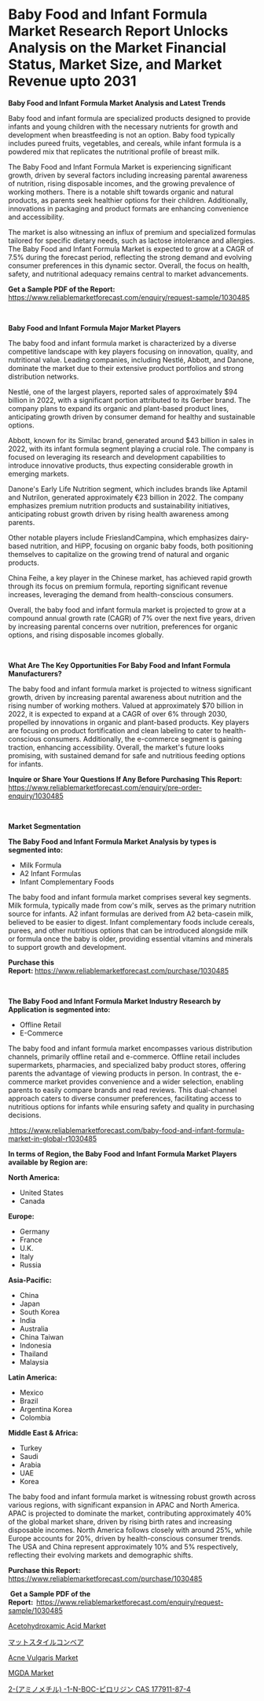 <p><h1>Baby Food and Infant Formula Market Research Report Unlocks Analysis on the Market Financial Status, Market Size, and Market Revenue upto 2031</h1></p><p><strong>Baby Food and Infant Formula Market Analysis and Latest Trends</strong></p>
<p><p>Baby food and infant formula are specialized products designed to provide infants and young children with the necessary nutrients for growth and development when breastfeeding is not an option. Baby food typically includes pureed fruits, vegetables, and cereals, while infant formula is a powdered mix that replicates the nutritional profile of breast milk.</p><p>The Baby Food and Infant Formula Market is experiencing significant growth, driven by several factors including increasing parental awareness of nutrition, rising disposable incomes, and the growing prevalence of working mothers. There is a notable shift towards organic and natural products, as parents seek healthier options for their children. Additionally, innovations in packaging and product formats are enhancing convenience and accessibility.</p><p>The market is also witnessing an influx of premium and specialized formulas tailored for specific dietary needs, such as lactose intolerance and allergies. The Baby Food and Infant Formula Market is expected to grow at a CAGR of 7.5% during the forecast period, reflecting the strong demand and evolving consumer preferences in this dynamic sector. Overall, the focus on health, safety, and nutritional adequacy remains central to market advancements.</p></p>
<p><strong>Get a Sample PDF of the Report:&nbsp;</strong> <a href="https://www.reliablemarketforecast.com/enquiry/request-sample/1030485">https://www.reliablemarketforecast.com/enquiry/request-sample/1030485</a></p>
<p>&nbsp;</p>
<p><strong>Baby Food and Infant Formula Major Market Players</strong></p>
<p><p>The baby food and infant formula market is characterized by a diverse competitive landscape with key players focusing on innovation, quality, and nutritional value. Leading companies, including Nestlé, Abbott, and Danone, dominate the market due to their extensive product portfolios and strong distribution networks.</p><p>Nestlé, one of the largest players, reported sales of approximately $94 billion in 2022, with a significant portion attributed to its Gerber brand. The company plans to expand its organic and plant-based product lines, anticipating growth driven by consumer demand for healthy and sustainable options.</p><p>Abbott, known for its Similac brand, generated around $43 billion in sales in 2022, with its infant formula segment playing a crucial role. The company is focused on leveraging its research and development capabilities to introduce innovative products, thus expecting considerable growth in emerging markets.</p><p>Danone's Early Life Nutrition segment, which includes brands like Aptamil and Nutrilon, generated approximately €23 billion in 2022. The company emphasizes premium nutrition products and sustainability initiatives, anticipating robust growth driven by rising health awareness among parents.</p><p>Other notable players include FrieslandCampina, which emphasizes dairy-based nutrition, and HiPP, focusing on organic baby foods, both positioning themselves to capitalize on the growing trend of natural and organic products.</p><p>China Feihe, a key player in the Chinese market, has achieved rapid growth through its focus on premium formula, reporting significant revenue increases, leveraging the demand from health-conscious consumers.</p><p>Overall, the baby food and infant formula market is projected to grow at a compound annual growth rate (CAGR) of 7% over the next five years, driven by increasing parental concerns over nutrition, preferences for organic options, and rising disposable incomes globally.</p></p>
<p>&nbsp;</p>
<p><strong>What Are The Key Opportunities For Baby Food and Infant Formula Manufacturers?</strong></p>
<p><p>The baby food and infant formula market is projected to witness significant growth, driven by increasing parental awareness about nutrition and the rising number of working mothers. Valued at approximately $70 billion in 2022, it is expected to expand at a CAGR of over 6% through 2030, propelled by innovations in organic and plant-based products. Key players are focusing on product fortification and clean labeling to cater to health-conscious consumers. Additionally, the e-commerce segment is gaining traction, enhancing accessibility. Overall, the market's future looks promising, with sustained demand for safe and nutritious feeding options for infants.</p></p>
<p><strong>Inquire or Share Your Questions If Any Before Purchasing This Report:</strong> <a href="https://www.reliablemarketforecast.com/enquiry/pre-order-enquiry/1030485">https://www.reliablemarketforecast.com/enquiry/pre-order-enquiry/1030485</a></p>
<p>&nbsp;</p>
<p><strong>Market Segmentation</strong></p>
<p><strong>The Baby Food and Infant Formula Market Analysis by types is segmented into:</strong></p>
<p><ul><li>Milk Formula</li><li>A2 Infant Formulas</li><li>Infant Complementary Foods</li></ul></p>
<p><p>The baby food and infant formula market comprises several key segments. Milk formula, typically made from cow's milk, serves as the primary nutrition source for infants. A2 infant formulas are derived from A2 beta-casein milk, believed to be easier to digest. Infant complementary foods include cereals, purees, and other nutritious options that can be introduced alongside milk or formula once the baby is older, providing essential vitamins and minerals to support growth and development.</p></p>
<p><strong>Purchase this Report:&nbsp;</strong><a href="https://www.reliablemarketforecast.com/purchase/1030485">https://www.reliablemarketforecast.com/purchase/1030485</a></p>
<p>&nbsp;</p>
<p><strong>The Baby Food and Infant Formula Market Industry Research by Application is segmented into:</strong></p>
<p><ul><li>Offline Retail</li><li>E-Commerce</li></ul></p>
<p><p>The baby food and infant formula market encompasses various distribution channels, primarily offline retail and e-commerce. Offline retail includes supermarkets, pharmacies, and specialized baby product stores, offering parents the advantage of viewing products in person. In contrast, the e-commerce market provides convenience and a wider selection, enabling parents to easily compare brands and read reviews. This dual-channel approach caters to diverse consumer preferences, facilitating access to nutritious options for infants while ensuring safety and quality in purchasing decisions.</p></p>
<p><a href="https://www.reliablemarketforecast.com/baby-food-and-infant-formula-market-in-global-r1030485">&nbsp;https://www.reliablemarketforecast.com/baby-food-and-infant-formula-market-in-global-r1030485</a></p>
<p><strong>In terms of Region, the Baby Food and Infant Formula Market Players available by Region are:</strong></p>
<p>
    <p> <strong> North America: </strong>
        <ul>
            <li>United States</li>
            <li>Canada</li>
        </ul>
        </p> 
    <p> <strong> Europe: </strong>
        <ul>
            <li>Germany</li>
            <li>France</li>
            <li>U.K.</li>
            <li>Italy</li>
            <li>Russia</li>
        </ul>
        </p> 
    <p> <strong> Asia-Pacific: </strong>
        <ul>
            <li>China</li>
            <li>Japan</li>
            <li>South Korea</li>
            <li>India</li>
            <li>Australia</li>
            <li>China Taiwan</li>
            <li>Indonesia</li>
            <li>Thailand</li>
            <li>Malaysia</li>
        </ul>
        </p> 
    <p> <strong> Latin America: </strong>
        <ul>
            <li>Mexico</li>
            <li>Brazil</li>
            <li>Argentina Korea</li>
            <li>Colombia</li>
        </ul>
        </p> 
    <p> <strong> Middle East & Africa: </strong>
        <ul>
            <li>Turkey</li>
            <li>Saudi</li>
            <li>Arabia</li>
            <li>UAE</li>
            <li>Korea</li>
        </ul>
    </p>
    </p>
<p><p>The baby food and infant formula market is witnessing robust growth across various regions, with significant expansion in APAC and North America. APAC is projected to dominate the market, contributing approximately 40% of the global market share, driven by rising birth rates and increasing disposable incomes. North America follows closely with around 25%, while Europe accounts for 20%, driven by health-conscious consumer trends. The USA and China represent approximately 10% and 5% respectively, reflecting their evolving markets and demographic shifts.</p></p>
<p><strong>Purchase this Report: </strong><a href="https://www.reliablemarketforecast.com/purchase/1030485">https://www.reliablemarketforecast.com/purchase/1030485</a></p>
<p>&nbsp;<strong>Get a Sample PDF of the Report:&nbsp;&nbsp;</strong><a href="https://www.reliablemarketforecast.com/enquiry/request-sample/1030485">https://www.reliablemarketforecast.com/enquiry/request-sample/1030485</a></p>
<p><strong></strong></p>
<p><p><a href="https://www.linkedin.com/pulse/acetohydroxamic-acid-market-global-insights-regional-analysis-2mf7e?trackingId=zJShNrEUQFSgDch0gYNxnw%3D%3D">Acetohydroxamic Acid Market</a></p><p><a href="https://medium.com/@americahilario/mat-style-conveyor-market-%E3%81%AF-%E3%82%B3%E3%82%B9%E3%83%88%E7%AE%A1%E7%90%86%E3%81%A8%E5%8A%B9%E7%8E%87%E5%90%91%E4%B8%8A%E3%82%92%E5%84%AA%E5%85%88%E3%81%97%E3%81%BE%E3%81%99-%E3%81%95%E3%82%89%E3%81%AB-%E5%A0%B1%E5%91%8A%E6%9B%B8%E3%81%AF%E5%B8%82%E5%A0%B4%E3%81%AE%E9%9C%80%E8%A6%81%E9%9D%A2%E3%81%A8%E4%BE%9B%E7%B5%A6%E9%9D%A2%E3%81%AE%E4%B8%A1%E6%96%B9%E3%82%92%E3%82%AB%E3%83%90%E3%83%BC%E3%81%97%E3%81%A6%E3%81%84%E3%81%BE%E3%81%99-mat-style-conveyor-b52baa74c8fb">マットスタイルコンベア</a></p><p><a href="https://www.linkedin.com/pulse/acne-vulgaris-market-global-regional-analysis-focus-end-q67nf?trackingId=qgs88PgkQcmOtKYiSGVWmg%3D%3D">Acne Vulgaris Market</a></p><p><a href="https://issuu.com/reportprime-2/docs/mgda-market-size-2030.pptx_e756acd00cc123">MGDA Market</a></p><p><a href="https://medium.com/@americahilario/2-aminomethyl-1-n-boc-pyrrolidine-cas-177911-87-4-aa74e98cb582">2-(アミノメチル) -1-N-BOC-ピロリジン CAS 177911-87-4</a></p></p>